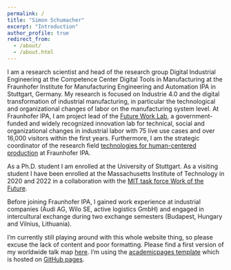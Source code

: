```yaml
---
permalink: /
title: "Simon Schumacher"
excerpt: "Introduction"
author_profile: true
redirect_from: 
  - /about/
  - /about.html
---
```


I am a research scientist and head of the research group Digital Industrial Engineering at the Competence Center Digital Tools in Manufacturing at the Fraunhofer Institute for Manufacturing Engineering and Automation IPA in Stuttgart, Germany. My research is focused on Industrie 4.0 and the digital transformation of industrial manufacturing, in particular the technological and organizational changes of labor on the manufacturing system level. At Fraunhofer IPA, I am project lead of the [Future Work Lab](https://futureworklab.de/), a government-funded and widely recognized innovation lab for technical, social and organizational changes in industrial labor with 75 live use cases and over 16,000 visitors within the first years. Furthermore, I am the strategic coordinator of the research field [technologies for human-centered production](https://www.ipa.fraunhofer.de/de/ueber_uns/Leitthemen/technologien-menschzentrierte-produktion.html) at Fraunhofer IPA.

As a Ph.D. student I am enrolled at the University of Stuttgart. As a visiting student I have been enrolled at the Massachusetts Institute of Technology in 2020 and 2022 in a collaboration with the [MIT task force Work of the Future](https://workofthefuture.mit.edu/).

Before joining Fraunhofer IPA, I gained work experience at industrial companies (Audi AG, Wilo SE, active logistics GmbH) and engaged in intercultural exchange during two exchange semesters (Budapest, Hungary and Vilnius, Lithuania).

I’m currently still playing around with this whole website thing, so please excuse the lack of content and poor formatting. Please find a first version of my worldwide talk map [here](https://smsiscum.github.io/talkmap.html). I’m using the [academicpages template](https://github.com/academicpages/academicpages.github.io) which is hosted on [GitHub pages](https://pages.github.com). 
